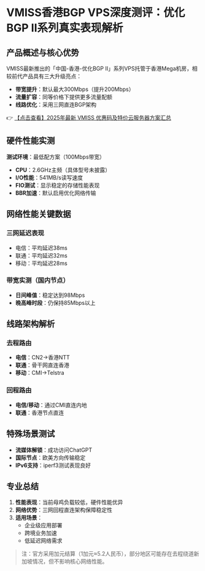 # VMISS香港BGP VPS深度测评：优化BGP II系列真实表现解析

## 产品概述与核心优势
VMISS最新推出的「中国-香港-优化BGP II」系列VPS托管于香港Mega机房，相较前代产品具有三大升级亮点：
- **带宽提升**：默认最大300Mbps（提升200Mbps）
- **流量扩容**：同等价格下提供更多流量配额
- **线路优化**：采用三网直连BGP架构

👉 [【点击查看】2025年最新 VMISS 优惠码及特价云服务器方案汇总](https://bit.ly/Vmiss)

## 硬件性能实测
**测试环境**：最低配方案（100Mbps带宽）
- **CPU**：2.6GHz主频（具体型号未披露）
- **I/O性能**：541MB/s读写速度
- **FIO测试**：显示稳定的存储性能表现
- **BBR加速**：默认启用优化网络传输

## 网络性能关键数据
### 三网延迟表现
- 电信：平均延迟38ms
- 联通：平均延迟32ms
- 移动：平均延迟28ms

### 带宽实测（国内节点）
- **日间峰值**：稳定达到98Mbps
- **晚高峰时段**：仍保持85Mbps以上

## 线路架构解析
### 去程路由
- **电信**：CN2→香港NTT
- **联通**：骨干网直连香港
- **移动**：CMI→Telstra

### 回程路由
- **电信/移动**：通过CMI直连内地
- **联通**：香港节点直连

## 特殊场景测试
- **流媒体解锁**：成功访问ChatGPT
- **国际节点**：欧美方向传输稳定
- **IPv6支持**：iperf3测试表现良好

## 专业总结
1. **性能表现**：当前母鸡负载较低，硬件性能优异
2. **网络优势**：三网回程直连架构保障稳定性
3. **适用场景**：
   - 企业级应用部署
   - 跨境业务加速
   - 低延迟网络需求

> 注：官方采用加元结算（1加元≈5.2人民币），部分地区可能存在去程绕道新加坡情况，但不影响核心网络性能。
